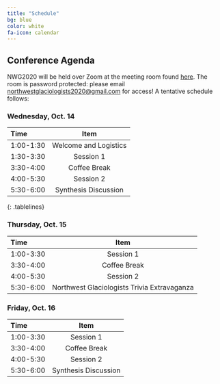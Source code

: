 ```yaml
---
title: "Schedule"
bg: blue
color: white
fa-icon: calendar
---
```


## Conference Agenda
NWG2020 will be held over Zoom at the meeting room found [here](https://umontana.zoom.us/j/98216342434).  The room is password protected: please email northwestglaciologists2020@gmail.com for access!  A tentative schedule follows:

### Wednesday, Oct. 14
<style>
.tablelines table, .tablelines td, .tablelines th {
        border: 2px solid white;
        }
</style>

| **Time**      | **Item** |
|:---------   |:------------:   |
| 1:00-1:30 |  Welcome and Logistics |
| 1:30-3:30 |  Session 1 |
| 3:30-4:00 |  Coffee Break |
| 4:00-5:30 |  Session 2 |
| 5:30-6:00 |  Synthesis Discussion |
{: .tablelines}

### Thursday, Oct. 15

| **Time**      | **Item** |
|:---------   |:------------:   |
| 1:00-3:30 |  Session 1 |
| 3:30-4:00 |  Coffee Break |
| 4:00-5:30 |  Session 2 |
| 5:30-6:00 |  Northwest Glaciologists Trivia Extravaganza |

### Friday, Oct. 16

| **Time**      | **Item** |
|:---------   |:------------:   |
| 1:00-3:30 |  Session 1 |
| 3:30-4:00 |  Coffee Break |
| 4:00-5:30 |  Session 2 |
| 5:30-6:00 |  Synthesis Discussion |


